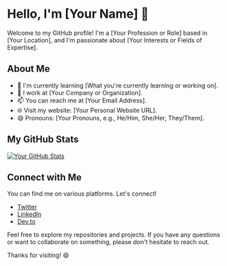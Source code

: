# Hello, I'm [Your Name] 👋

Welcome to my GitHub profile! I'm a [Your Profession or Role] based in [Your Location], and I'm passionate about [Your Interests or Fields of Expertise].

## About Me

- 🌱 I'm currently learning [What you're currently learning or working on].
- 💼 I work at [Your Company or Organization].
- 📫 You can reach me at [Your Email Address].
- 🌐 Visit my website: [Your Personal Website URL].
- 😄 Pronouns: [Your Pronouns, e.g., He/Him, She/Her, They/Them].

## My GitHub Stats

[![Your GitHub Stats](https://github-readme-stats.vercel.app/api?username=YourGitHubUsername&show_icons=true&theme=radical)](https://github.com/anuraghazra/github-readme-stats)

## Connect with Me

You can find me on various platforms. Let's connect!

- [Twitter](https://twitter.com/YourTwitterHandle)
- [LinkedIn](https://www.linkedin.com/in/YourLinkedInProfile)
- [Dev.to](https://dev.to/YourDevToProfile)

Feel free to explore my repositories and projects. If you have any questions or want to collaborate on something, please don't hesitate to reach out.

Thanks for visiting! 😄
